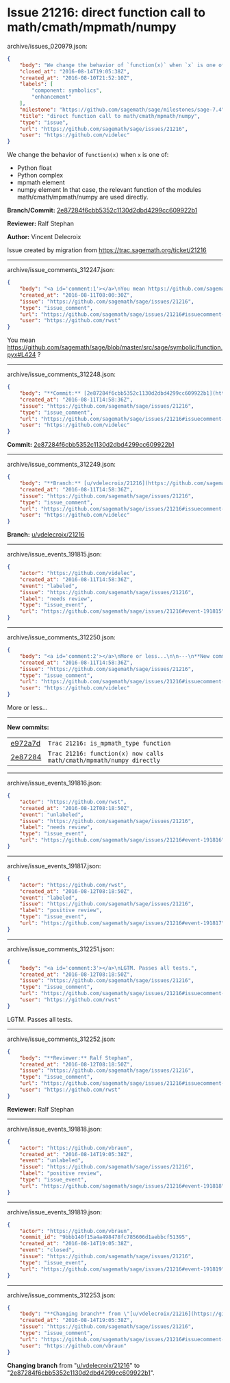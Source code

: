 # Issue 21216: direct function call to math/cmath/mpmath/numpy

archive/issues_020979.json:
```json
{
    "body": "We change the behavior of `function(x)` when `x` is one of:\n- Python float\n- Python complex\n- mpmath element\n- numpy element\nIn that case, the relevant function of the modules math/cmath/mpmath/numpy are used directly.\n\n**Branch/Commit:** [2e87284f6cbb5352c1130d2dbd4299cc609922b1](https://github.com/sagemath/sagetrac-mirror/commit/2e87284f6cbb5352c1130d2dbd4299cc609922b1)\n\n**Reviewer:** Ralf Stephan\n\n**Author:** Vincent Delecroix\n\nIssue created by migration from https://trac.sagemath.org/ticket/21216\n\n",
    "closed_at": "2016-08-14T19:05:38Z",
    "created_at": "2016-08-10T21:52:10Z",
    "labels": [
        "component: symbolics",
        "enhancement"
    ],
    "milestone": "https://github.com/sagemath/sage/milestones/sage-7.4",
    "title": "direct function call to math/cmath/mpmath/numpy",
    "type": "issue",
    "url": "https://github.com/sagemath/sage/issues/21216",
    "user": "https://github.com/videlec"
}
```
We change the behavior of `function(x)` when `x` is one of:
- Python float
- Python complex
- mpmath element
- numpy element
In that case, the relevant function of the modules math/cmath/mpmath/numpy are used directly.

**Branch/Commit:** [2e87284f6cbb5352c1130d2dbd4299cc609922b1](https://github.com/sagemath/sagetrac-mirror/commit/2e87284f6cbb5352c1130d2dbd4299cc609922b1)

**Reviewer:** Ralf Stephan

**Author:** Vincent Delecroix

Issue created by migration from https://trac.sagemath.org/ticket/21216





---

archive/issue_comments_312247.json:
```json
{
    "body": "<a id='comment:1'></a>\nYou mean https://github.com/sagemath/sage/blob/master/src/sage/symbolic/function.pyx#L424 ?",
    "created_at": "2016-08-11T08:00:30Z",
    "issue": "https://github.com/sagemath/sage/issues/21216",
    "type": "issue_comment",
    "url": "https://github.com/sagemath/sage/issues/21216#issuecomment-312247",
    "user": "https://github.com/rwst"
}
```

<a id='comment:1'></a>
You mean https://github.com/sagemath/sage/blob/master/src/sage/symbolic/function.pyx#L424 ?



---

archive/issue_comments_312248.json:
```json
{
    "body": "**Commit:** [2e87284f6cbb5352c1130d2dbd4299cc609922b1](https://github.com/sagemath/sagetrac-mirror/commit/2e87284f6cbb5352c1130d2dbd4299cc609922b1)",
    "created_at": "2016-08-11T14:58:36Z",
    "issue": "https://github.com/sagemath/sage/issues/21216",
    "type": "issue_comment",
    "url": "https://github.com/sagemath/sage/issues/21216#issuecomment-312248",
    "user": "https://github.com/videlec"
}
```

**Commit:** [2e87284f6cbb5352c1130d2dbd4299cc609922b1](https://github.com/sagemath/sagetrac-mirror/commit/2e87284f6cbb5352c1130d2dbd4299cc609922b1)



---

archive/issue_comments_312249.json:
```json
{
    "body": "**Branch:** [u/vdelecroix/21216](https://github.com/sagemath/sagetrac-mirror/tree/u/vdelecroix/21216)",
    "created_at": "2016-08-11T14:58:36Z",
    "issue": "https://github.com/sagemath/sage/issues/21216",
    "type": "issue_comment",
    "url": "https://github.com/sagemath/sage/issues/21216#issuecomment-312249",
    "user": "https://github.com/videlec"
}
```

**Branch:** [u/vdelecroix/21216](https://github.com/sagemath/sagetrac-mirror/tree/u/vdelecroix/21216)



---

archive/issue_events_191815.json:
```json
{
    "actor": "https://github.com/videlec",
    "created_at": "2016-08-11T14:58:36Z",
    "event": "labeled",
    "issue": "https://github.com/sagemath/sage/issues/21216",
    "label": "needs review",
    "type": "issue_event",
    "url": "https://github.com/sagemath/sage/issues/21216#event-191815"
}
```



---

archive/issue_comments_312250.json:
```json
{
    "body": "<a id='comment:2'></a>\nMore or less...\n\n---\n**New commits:**\n<table><tr><td><a href=\"https://github.com/sagemath/sagetrac-mirror/commit/e972a7db2c35c37c37a85a0d7ffef770f0cdd8b6\">e972a7d</a></td><td><code>Trac 21216: is_mpmath_type function</code></td></tr><tr><td><a href=\"https://github.com/sagemath/sagetrac-mirror/commit/2e87284f6cbb5352c1130d2dbd4299cc609922b1\">2e87284</a></td><td><code>Trac 21216: function(x) now calls math/cmath/mpmath/numpy directly</code></td></tr></table>\n",
    "created_at": "2016-08-11T14:58:36Z",
    "issue": "https://github.com/sagemath/sage/issues/21216",
    "type": "issue_comment",
    "url": "https://github.com/sagemath/sage/issues/21216#issuecomment-312250",
    "user": "https://github.com/videlec"
}
```

<a id='comment:2'></a>
More or less...

---
**New commits:**
<table><tr><td><a href="https://github.com/sagemath/sagetrac-mirror/commit/e972a7db2c35c37c37a85a0d7ffef770f0cdd8b6">e972a7d</a></td><td><code>Trac 21216: is_mpmath_type function</code></td></tr><tr><td><a href="https://github.com/sagemath/sagetrac-mirror/commit/2e87284f6cbb5352c1130d2dbd4299cc609922b1">2e87284</a></td><td><code>Trac 21216: function(x) now calls math/cmath/mpmath/numpy directly</code></td></tr></table>




---

archive/issue_events_191816.json:
```json
{
    "actor": "https://github.com/rwst",
    "created_at": "2016-08-12T08:18:50Z",
    "event": "unlabeled",
    "issue": "https://github.com/sagemath/sage/issues/21216",
    "label": "needs review",
    "type": "issue_event",
    "url": "https://github.com/sagemath/sage/issues/21216#event-191816"
}
```



---

archive/issue_events_191817.json:
```json
{
    "actor": "https://github.com/rwst",
    "created_at": "2016-08-12T08:18:50Z",
    "event": "labeled",
    "issue": "https://github.com/sagemath/sage/issues/21216",
    "label": "positive review",
    "type": "issue_event",
    "url": "https://github.com/sagemath/sage/issues/21216#event-191817"
}
```



---

archive/issue_comments_312251.json:
```json
{
    "body": "<a id='comment:3'></a>\nLGTM. Passes all tests.",
    "created_at": "2016-08-12T08:18:50Z",
    "issue": "https://github.com/sagemath/sage/issues/21216",
    "type": "issue_comment",
    "url": "https://github.com/sagemath/sage/issues/21216#issuecomment-312251",
    "user": "https://github.com/rwst"
}
```

<a id='comment:3'></a>
LGTM. Passes all tests.



---

archive/issue_comments_312252.json:
```json
{
    "body": "**Reviewer:** Ralf Stephan",
    "created_at": "2016-08-12T08:18:50Z",
    "issue": "https://github.com/sagemath/sage/issues/21216",
    "type": "issue_comment",
    "url": "https://github.com/sagemath/sage/issues/21216#issuecomment-312252",
    "user": "https://github.com/rwst"
}
```

**Reviewer:** Ralf Stephan



---

archive/issue_events_191818.json:
```json
{
    "actor": "https://github.com/vbraun",
    "created_at": "2016-08-14T19:05:38Z",
    "event": "unlabeled",
    "issue": "https://github.com/sagemath/sage/issues/21216",
    "label": "positive review",
    "type": "issue_event",
    "url": "https://github.com/sagemath/sage/issues/21216#event-191818"
}
```



---

archive/issue_events_191819.json:
```json
{
    "actor": "https://github.com/vbraun",
    "commit_id": "9bbb140f15a4a498478fc785606d1aebbcf51395",
    "created_at": "2016-08-14T19:05:38Z",
    "event": "closed",
    "issue": "https://github.com/sagemath/sage/issues/21216",
    "type": "issue_event",
    "url": "https://github.com/sagemath/sage/issues/21216#event-191819"
}
```



---

archive/issue_comments_312253.json:
```json
{
    "body": "**Changing branch** from \"[u/vdelecroix/21216](https://github.com/sagemath/sagetrac-mirror/tree/u/vdelecroix/21216)\" to \"[2e87284f6cbb5352c1130d2dbd4299cc609922b1](https://github.com/sagemath/sagetrac-mirror/commit/2e87284f6cbb5352c1130d2dbd4299cc609922b1)\".",
    "created_at": "2016-08-14T19:05:38Z",
    "issue": "https://github.com/sagemath/sage/issues/21216",
    "type": "issue_comment",
    "url": "https://github.com/sagemath/sage/issues/21216#issuecomment-312253",
    "user": "https://github.com/vbraun"
}
```

**Changing branch** from "[u/vdelecroix/21216](https://github.com/sagemath/sagetrac-mirror/tree/u/vdelecroix/21216)" to "[2e87284f6cbb5352c1130d2dbd4299cc609922b1](https://github.com/sagemath/sagetrac-mirror/commit/2e87284f6cbb5352c1130d2dbd4299cc609922b1)".
